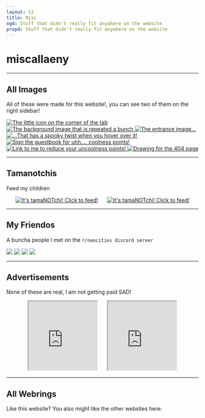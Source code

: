 ```yaml
---
layout: t2
title: Misc
ogd: Stuff that didn't really fit anywhere on the website
propd: Stuff that didn't really fit anywhere on the website
---
```

# miscallaeny
---

## All Images <i class="ph ph-images"></i>

All of these were made for this website!, you can see two of them on the right sidebar!
<div class="gallery">
        <a href="/_img/1favicon.webp" data-caption="The little icon on the corner of the tab">
            <img class="thumb" src="/_img/1favicon.webp" alt="The little icon on the corner of the tab">
        </a>
        <a href="/_img/1bg.webp" data-caption="The background image that is repeated a bunch">
            <img class="thumb" src="/_img/1bg.webp" alt="The background image that is repeated a bunch">
        </a>
        <a href="/_img/1entrance.webp" data-caption="The entrance image...">
            <img class="thumb" src="/_img/1entrance.webp" alt="The entrance image...">
        </a>
        <a href="/_img/1entrance_hover.webp" data-caption="...That has a spooky twist when you hover over it!">
            <img class="thumb" src="/_img/1entrance_hover.webp" alt="...That has a spooky twist when you hover over it!">
        </a>
        <a href="/_img/1guestbook.webp" data-caption="Sign the guestbook for uhh.... coolness points!">
            <img class="thumb" src="/_img/1guestbook.webp" alt="Sign the guestbook for uhh.... coolness points!">
        </a>
        <a href="/_img/1button.webp" data-caption="Link to me to reduce your uncoolness points!">
            <img class="thumb" src="/_img/1button.webp" alt="Link to me to reduce your uncoolness points!">
        </a>
        <a href="/_img/1pagenotfound.webp" data-caption="Drawing for the 404 page">
            <img class="thumb" src="/_img/1pagenotfound.webp" alt="Drawing for the 404 page">
        </a>
    </div>

---

## Tamanotchis <i class="ph ph-paw-print"></i>

Feed my children

<center><a style="margin-right:10px;" href="https://tamanotchi.world/8924c"><img src="https://tamanotchi.world/i2/8924" alt="It's tamaNOTchi! Click to feed!"></a> <a style="margin-left:10px;" href="https://tamanotchi.world/8925c"><img src="https://tamanotchi.world/i2/8925" alt="It's tamaNOTchi! Click to feed!"></a>
        </center>

---
## My Friendos <i class="ph ph-smiley"></i>

A buncha people I met on the `r/neocities discord server`

[<img class="bton" style="image-rendering: smooth;" src="https://xobyte.org/files/poyo-reporter.png">](https://reporter.poyo.study/) [<img class="bton" src="https://april.lexiqqq.com/buttons/button.webp">](https://april.lexiqqq.com/) [<img class="bton" src="https://xobyte.org/files/button.gif">](https://xobyte.org/) [<img class="bton" src="https://moosyu.github.io/assets/swirlCatppuccin.gif">](https://moosyu.github.io/)

---

## Advertisements <i class="ph ph-x-circle"></i>

None of these are real, I am not getting paid SAD!

<center><iframe style="width:180px; height:180px; margin-right:10px;" src="https://fazlabz-dev.github.io/openlink/embed.html" name="neolink"></iframe>

<iframe style="width:180px; height:180px; margin-left:10px;" src="https://dimden.neocities.org/navlink/" name="neolink"></iframe></center>

---

## All Webrings <i class="ph ph-handshake"></i>

Like this website? You also might like the other websites here:

<center>
<div style="width: fit-content; margin: auto;" id='furryring'>
    <script type="text/javascript" src="https://furryring.neocities.org/onionring-variables.js"></script>
    <script type="text/javascript" src="https://furryring.neocities.org/onionring-widget.js"></script>
</div>
<div id='xenicRing'>
    <script type="text/javascript" src="https://xenics.neocities.org/onionring-variables.js"></script>
    <script type="text/javascript" src="https://xenics.neocities.org/onionring-widget.js"></script>
    <link rel="stylesheet" href="https://xenics.neocities.org/onionring.css">
                    </div>
<script src="https://webcatz.neocities.org/beepbox-webring/ring.js"></script>
<!--START OF SELF INSERT WEBRING-->
<div id="selfinsertwebring">
    <script src="/_assets/showWebring.js"></script>
</div>
</center>
